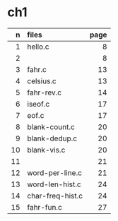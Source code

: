 # ch1

| n  | files            | page |
| -: | :-               | -:   |
| 1  | hello.c          | 8    |
| 2  |                  | 8    |
| 3  | fahr.c           | 13   |
| 4  | celsius.c        | 13   |
| 5  | fahr-rev.c       | 14   |
| 6  | iseof.c          | 17   |
| 7  | eof.c            | 17   |
| 8  | blank-count.c    | 20   |
| 9  | blank-dedup.c    | 20   |
| 10 | blank-vis.c      | 20   |
| 11 |                  | 21   |
| 12 | word-per-line.c  | 21   |
| 13 | word-len-hist.c  | 24   |
| 14 | char-freq-hist.c | 24   |
| 15 | fahr-fun.c       | 27   |
